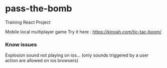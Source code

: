 # pass-the-bomb
Training React Project

Mobile local multiplayer game
Try it here : https://kinoah.com/tic-tac-boom/

### Know issues
Explosion sound not playing on ios...
(only sounds triggered by a user action are allowed on ios browsers)
